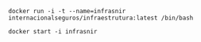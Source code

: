 `docker run -i -t --name=infrasnir  internacionalseguros/infraestrutura:latest /bin/bash`


`docker start -i infrasnir`